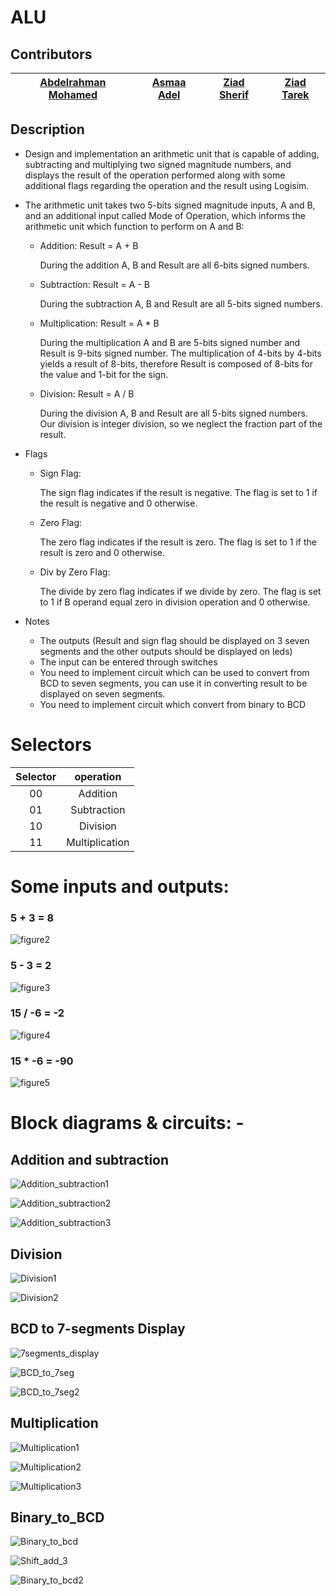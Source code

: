 # __ALU__

## **Contributors**

| [Abdelrahman Mohamed](https://github.com/Abd-ELrahmanHamza) | [Asmaa Adel]() | [Ziad Sherif](https://github.com/ZiadSheriif) | [Ziad Tarek](https://github.com/ZeyadTa) |
| :-----------------: | :-----------: | :---------: | :--------: |

## **Description**

* Design and implementation an arithmetic unit that is capable of adding, subtracting and multiplying two signed magnitude numbers, and displays the result of the operation performed along with some additional flags regarding the operation and the result using Logisim.

* The arithmetic unit takes two 5-bits signed magnitude inputs, A and B, and an additional input called Mode of Operation, which informs the arithmetic unit which function to perform on A and B:

    * Addition: Result = A + B
    
        During the addition A, B and Result are all 6-bits signed numbers.
    * Subtraction: Result = A - B
    
        During the subtraction A, B and Result are all 5-bits signed numbers.
    * Multiplication: Result = A * B

        During the multiplication A and B are 5-bits signed number and Result is 9-bits signed number.
        The multiplication of 4-bits by 4-bits yields a result of 8-bits, therefore Result is composed of 8-bits for the value and 1-bit for the sign.
    * Division: Result = A / B
        
        During the division A, B and Result are all 5-bits signed numbers. Our division is integer division, so we neglect the fraction part of the result.

* Flags
    * Sign Flag:
        
        The sign flag indicates if the result is negative. The flag is set to 1 if the result is negative and 0 otherwise.
    * Zero Flag:
        
        The zero flag indicates if the result is zero. The flag is set to 1 if the result is zero and 0 otherwise.
    * Div by Zero Flag:
        
        The divide by zero flag indicates if we divide by zero. The flag is set to 1 if B operand equal zero in division operation and 0 otherwise.
* Notes
    * The outputs (Result and sign flag should be displayed on 3 seven segments and the other outputs should be displayed on leds)
    * The input can be entered through switches
    * You need to implement circuit which can be used to convert from BCD to seven segments, you can use it in converting result to be displayed on seven segments.
    * You need to implement circuit which convert from binary to BCD
# Selectors

| Selector | operation|
| :-: | :------: |
| 00  | Addition |
| 01  | Subtraction |
| 10  | Division |
| 11  | Multiplication |


# Some inputs and outputs:

### 5 + 3 = 8
![figure2](Images/1.png)
### 5 - 3 = 2
![figure3](Images/2.png)
### 15 / -6 = -2
![figure4](Images/3.png)
### 15 * -6 = -90
![figure5](Images/4.png)

# Block diagrams & circuits: -

## Addition and subtraction 
![Addition_subtraction1](Images/Addition_subtraction1.png)

![Addition_subtraction2](Images/Addition_subtraction2.png)

![Addition_subtraction3](Images/Addition_subtraction3.png)

## Division
![Division1](Images/Division1.png)

![Division2](Images/Division2.png)

## BCD to 7-segments Display
![7segments_display](Images/7segments_display.png)

![BCD_to_7seg](Images/BCD_to_7seg.png)

![BCD_to_7seg2](Images/BCD_to_7seg2.png)

## Multiplication 
![Multiplication1](Images/Multiplication1.png)

![Multiplication2](Images/Multiplication2.png)

![Multiplication3](Images/Multiplication3.png)

## Binary_to_BCD
![Binary_to_bcd](Images/Binary_to_bcd.png)

![Shift_add_3](Images/Shift_add_3.png)

![Binary_to_bcd2](Images/Binary_to_bcd2.png)


